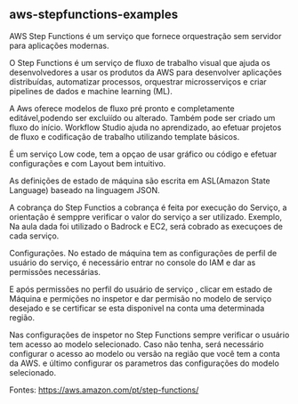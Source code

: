 ## aws-stepfunctions-examples

AWS Step Functions é um serviço que  fornece orquestração sem servidor para aplicações modernas.

O Step Functions é um serviço de fluxo de trabalho visual que ajuda os desenvolvedores a usar os produtos da AWS para desenvolver aplicações distribuídas, automatizar processos, orquestrar microsserviços e criar pipelines de dados e machine learning (ML).


A Aws oferece modelos de fluxo pré pronto  e completamente editável,podendo ser excluiído ou alterado.
Também pode ser criado um fluxo do início.
Workflow Studio ajuda no aprendizado, ao efetuar projetos de fluxo e codificação de trabalho utilizando template básicos.

É um serviço Low code, tem a opçao de usar gráfico ou código e efetuar configurações e com Layout bem intuitivo.

As definições de estado de máquina são escrita em ASL(Amazon State Language) baseado na linguagem JSON.

A  cobrança do Step Functios  a cobrança é feita por execução do Serviço, a orientação é semppre verificar o valor do serviço a ser utilizado.
Exemplo, Na aula dada foi utilizado o Badrock e EC2, será cobrado as execuçoes de cada serviço.

Configurações.
No estado de máquina tem as configurações de perfil de usuário do serviço, é  necessário entrar no console do IAM e dar as permissões necessárias.

E após permissões no  perfil do  usuário de serviço , clicar em estado de Máquina e permições no inspetor e dar permisão no modelo de serviço desejado e se certificar se esta disponivel na conta uma determinada região.

Nas configurações de inspetor no Step Functions sempre verificar o usuário tem acesso ao modelo selecionado.
Caso não tenha, será necessário configurar o acesso ao modelo ou versão na região que você tem a conta da AWS.
e último configurar os parametros das configurações do modelo selecionado.

Fontes: https://aws.amazon.com/pt/step-functions/




